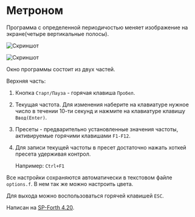 Метроном
========


Программа с определенной периодичостью меняет изображение на экране(четыре вертикальные полосы). 

![Скриншот](http://brainstorage.habrastorage.org/item_custom_image_images/4/41/41330/s2.png)

![Скриншот](http://brainstorage.habrastorage.org/item_custom_image_images/4/41/41328/s1.png)

Окно программы состоит из двух частей.

Верхняя часть: 
  
1.  Кнопка `Старт/Пауза` - горячая клавиша `Пробел`.
    
2.  Текущая частота. Для изменения наберите на клавиатуре нужное число в течении 10-ти секунд и нажмите на клавиатуре клавишу `Ввод(Enter)`. 
     
3.  Пресеты - предварительно установленные значения частоты, активируемые горячими клавишами `F1-F12`.  

4.  Для записи текущей частоты в пресет достаточно нажать хоткей пресета удерживая контрол.
    
    Например: `Ctrl+F1`

Все настройки сохраняются автоматически в текстовом файле `options.f`. В нем так же можно настроить цвета. 
   
Для выхода можно воспользоваться горячей клавишей `ESC`.

Написан на [SP-Forth 4.20](http://spf.sourceforge.net/ "Перейти на сайт SP-Forth").
